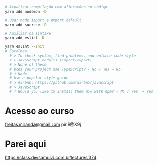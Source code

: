 ```bash
# Atualizar compilação com alterações no código
yarn add nodemon -D

# Usar node import e export dafault
yarn add sucrase -D

# Auxiliar na sintaxe
yarn add eslint -D

yarn eslint --init
# Escolhas:
  # > To check syntax, find problems, and enforce code style
  # > JavaScript modules (import/export)
  # > None of these
  # Does your project use TypeScript? · No / Yes = No
  # √ Node
  # Use a popular style guide
  # > Airbnb: https://github.com/airbnb/javascript
  # > JavaScript
  # ? Would you like to install them now with npm? » No / Yes  = Yes

```



# Acesso ao curso
freitas.miranda@gmail.com
pinB@X9j


# Parei aqui
https://class.devsamurai.com.br/lectures/374
